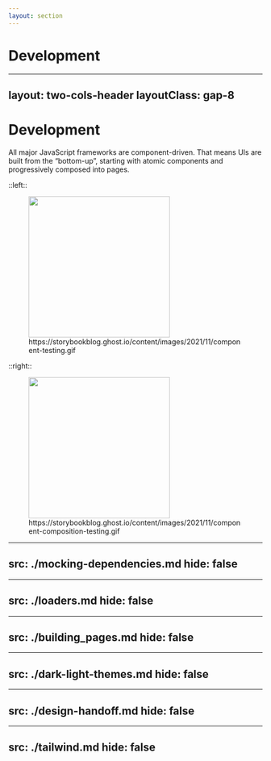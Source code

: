 ```yaml
---
layout: section
---
```


# Development

---
layout: two-cols-header
layoutClass: gap-8
---

# Development

All major JavaScript frameworks are component-driven. That means UIs are built from the “bottom-up”, starting with atomic components and progressively composed into pages.

::left::

<figure>
  <img src="/development/composite.gif"/>
  <figcaption>https://storybookblog.ghost.io/content/images/2021/11/component-testing.gif</figcaption>
</figure>

::right::

<figure>
  <img src="/development/component-composition-testing.gif"/>
  <figcaption>https://storybookblog.ghost.io/content/images/2021/11/component-composition-testing.gif</figcaption>
</figure>

<style>
  img, video {
    height: 280px;
  }
</style>

---
src: ./mocking-dependencies.md
hide: false
---

---
src: ./loaders.md
hide: false
---

---
src: ./building_pages.md
hide: false
---

---
src: ./dark-light-themes.md
hide: false
---

---
src: ./design-handoff.md
hide: false
---

---
src: ./tailwind.md
hide: false
---